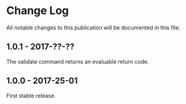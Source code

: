 # Change Log

All notable changes to this publication will be documented in this file.

## 1.0.1 - 2017-??-??
The validate command returns an evaluable return code.

## 1.0.0 - 2017-25-01

First stable release.
